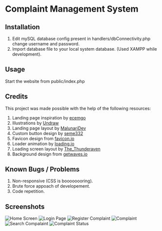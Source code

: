 # Complaint Management System

## Installation

1. Edit mySQL database config present in handlers/dbConnectivity.php change username and password.
2. Import database file to your local system database. (Used XAMPP while development).


## Usage

Start the website from public/index.php

## Credits

This project was made possible with the help of the following resources:

1. Landing page inspiration by [ecemgo](https://codepen.io/ecemgo/pen/KKbvGvg)
2. Illustrations by [Undraw](https://undraw.co/search)
3. Landing page layout by [MalunariDev](https://codepen.io/MalunariDev/pen/YzOWeve)
4. Custom button design by [seme332](https://codepen.io/seme332/pen/reJOwo)
5. Favicon design from [favicon.io](https://favicon.io/emoji-favicons/)
6. Loader animation by [loading.io](https://loading.io/)
7. Loading screen layout by [The_Thunderaven](https://codepen.io/The_Thunderaven/pen/rNeWemK)
8. Background design from [getwaves.io](https://getwaves.io/)

## Known Bugs / Problems
1. Non-responsive (CSS is boooooooring).
2. Brute force appoach of developement.
3. Code repetition.



## Screenshots

![Home Screen](https://github.com/wantedbear007/Complaint-Management-PHP/blob/main/Screenshots/home.png)
![Login Page](https://github.com/wantedbear007/Complaint-Management-PHP/blob/main/Screenshots/login.png)
![Register Complaint](https://github.com/wantedbear007/Complaint-Management-PHP/blob/main/Screenshots/register.png)
![Complaint](https://github.com/wantedbear007/Complaint-Management-PHP/blob/main/Screenshots/adminHome.png)
![Search Compalaint](https://github.com/wantedbear007/Complaint-Management-PHP/blob/main/Screenshots/search.png)
![Complaint Status](https://github.com/wantedbear007/Complaint-Management-PHP/blob/main/Screenshots/status.png)



